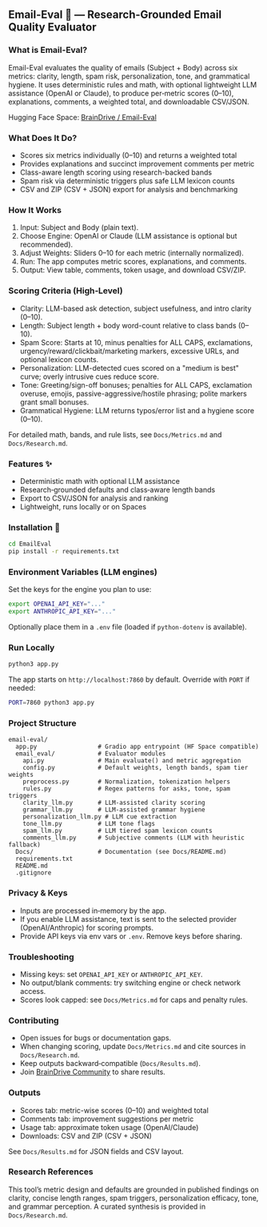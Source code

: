 ## Email-Eval 📧 — Research-Grounded Email Quality Evaluator

### What is Email-Eval?
Email-Eval evaluates the quality of emails (Subject + Body) across six metrics: clarity, length, spam risk, personalization, tone, and grammatical hygiene. It uses deterministic rules and math, with optional lightweight LLM assistance (OpenAI or Claude), to produce per‑metric scores (0–10), explanations, comments, a weighted total, and downloadable CSV/JSON.

Hugging Face Space: [BrainDrive / Email-Eval](https://huggingface.co/spaces/BrainDrive/Email-Eval)

### What Does It Do?
- Scores six metrics individually (0–10) and returns a weighted total
- Provides explanations and succinct improvement comments per metric
- Class-aware length scoring using research-backed bands
- Spam risk via deterministic triggers plus safe LLM lexicon counts
- CSV and ZIP (CSV + JSON) export for analysis and benchmarking

### How It Works
1) Input: Subject and Body (plain text).
2) Choose Engine: OpenAI or Claude (LLM assistance is optional but recommended).
3) Adjust Weights: Sliders 0–10 for each metric (internally normalized).
4) Run: The app computes metric scores, explanations, and comments.
5) Output: View table, comments, token usage, and download CSV/ZIP.

### Scoring Criteria (High‑Level)
- Clarity: LLM-based ask detection, subject usefulness, and intro clarity (0–10).
- Length: Subject length + body word-count relative to class bands (0–10).
- Spam Score: Starts at 10, minus penalties for ALL CAPS, exclamations, urgency/reward/clickbait/marketing markers, excessive URLs, and optional lexicon counts.
- Personalization: LLM-detected cues scored on a "medium is best" curve; overly intrusive cues reduce score.
- Tone: Greeting/sign-off bonuses; penalties for ALL CAPS, exclamation overuse, emojis, passive-aggressive/hostile phrasing; polite markers grant small bonuses.
- Grammatical Hygiene: LLM returns typos/error list and a hygiene score (0–10).

For detailed math, bands, and rule lists, see `Docs/Metrics.md` and `Docs/Research.md`.

### Features ✨
- Deterministic math with optional LLM assistance
- Research‑grounded defaults and class‑aware length bands
- Export to CSV/JSON for analysis and ranking
- Lightweight, runs locally or on Spaces

### Installation 🔧
```bash
cd EmailEval
pip install -r requirements.txt
```

### Environment Variables (LLM engines)
Set the keys for the engine you plan to use:
```bash
export OPENAI_API_KEY="..."
export ANTHROPIC_API_KEY="..."
```
Optionally place them in a `.env` file (loaded if `python-dotenv` is available).

### Run Locally
```bash
python3 app.py
```
The app starts on `http://localhost:7860` by default. Override with `PORT` if needed:
```bash
PORT=7860 python3 app.py
```

### Project Structure
```
email-eval/
  app.py                 # Gradio app entrypoint (HF Space compatible)
  email_eval/            # Evaluator modules
    api.py               # Main evaluate() and metric aggregation
    config.py            # Default weights, length bands, spam tier weights
    preprocess.py        # Normalization, tokenization helpers
    rules.py             # Regex patterns for asks, tone, spam triggers
    clarity_llm.py       # LLM-assisted clarity scoring
    grammar_llm.py       # LLM-assisted grammar hygiene
    personalization_llm.py # LLM cue extraction
    tone_llm.py          # LLM tone flags
    spam_llm.py          # LLM tiered spam lexicon counts
    comments_llm.py      # Subjective comments (LLM with heuristic fallback)
  Docs/                  # Documentation (see Docs/README.md)
  requirements.txt
  README.md
  .gitignore
```

### Privacy & Keys
- Inputs are processed in‑memory by the app.
- If you enable LLM assistance, text is sent to the selected provider (OpenAI/Anthropic) for scoring prompts.
- Provide API keys via env vars or `.env`. Remove keys before sharing.

### Troubleshooting
- Missing keys: set `OPENAI_API_KEY` or `ANTHROPIC_API_KEY`.
- No output/blank comments: try switching engine or check network access.
- Scores look capped: see `Docs/Metrics.md` for caps and penalty rules.

### Contributing
- Open issues for bugs or documentation gaps.
- When changing scoring, update `Docs/Metrics.md` and cite sources in `Docs/Research.md`.
- Keep outputs backward‑compatible (`Docs/Results.md`).
- Join [BrainDrive Community](https://community.braindrive.ai) to share results.

### Outputs
- Scores tab: metric-wise scores (0–10) and weighted total
- Comments tab: improvement suggestions per metric
- Usage tab: approximate token usage (OpenAI/Claude)
- Downloads: CSV and ZIP (CSV + JSON)

See `Docs/Results.md` for JSON fields and CSV layout.

### Research References
This tool’s metric design and defaults are grounded in published findings on clarity, concise length ranges, spam triggers, personalization efficacy, tone, and grammar perception. A curated synthesis is provided in `Docs/Research.md`.



